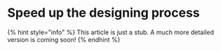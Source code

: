 # Speed up the designing process

{% hint style="info" %}
This article is just a stub. A much more detailed version is coming soon!
{% endhint %}



